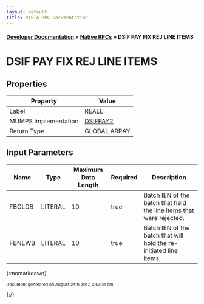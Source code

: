 ```yaml
---
layout: default
title: VISTA RPC Documentation
---
```


#### [Developer Documentation](../index) &#187; [Native RPCs](TableOfContents) &#187; DSIF PAY FIX REJ LINE ITEMS<br/>
# DSIF PAY FIX REJ LINE ITEMS



## Properties

Property | Value
--- | ---
Label | REALL
MUMPS Implementation | [DSIFPAY2](http://code.osehra.org/dox/Routine_DSIFPAY2_source.html)
Return Type | GLOBAL ARRAY


## Input Parameters

Name | Type | Maximum Data Length | Required | Description
--- | --- | --- | --- | ---
FBOLDB | LITERAL | 10 | true | Batch IEN of the batch that held the line items that were rejected.
FBNEWB | LITERAL | 10 | true | Batch IEN of the batch that will hold the re-initiated line items.



{::nomarkdown} <br/><p style="font-size: 11px">Document generated on August 24th 2017, 2:57:41 pm</p>{:/}